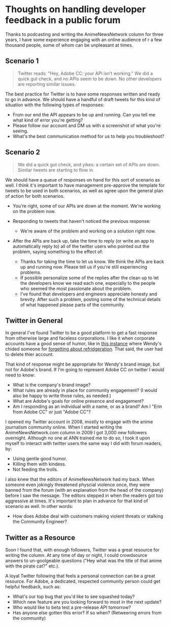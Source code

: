 # Thoughts on handling developer feedback in a public forum
Thanks to podcasting and writing the AnimeNewsNetwork column for three years, I have some experience engaging with an online audience of r a few thousand people, some of whom can be unpleasant at times. 

## Scenario 1
> Twitter reads: "Hey, Adobe CC: your API isn’t working." We did a quick gut check, and no APIs seem to be down. No other developers are reporting similar issues.

The best practice for Twitter is to have some responses written and ready to go in advance. We should have a handful of draft tweets for this kind of situation with the following types of responses:

- From our end the API appears to be up and running. Can you tell me what kind of error you're getting?
- Please follow our account and DM us with a screenshot of what you're seeing.
- What's the best communication method for us to help you troubleshoot?

## Scenario 2
> We did a quick gut check, and yikes: a certain set of APIs are down. Similar tweets are starting to flow in.

We should have a queue of responses on hand for this sort of scenario as well. I think it's important to have management pre-approve the template for tweets to be used in both scenarios, as well as agree upon the general plan of action for both scenarios.

- You're right, some of our APIs are down at the moment. We're working on the problem now.
- Responding to tweets that haven't noticed the previous response:
  - We're aware of the problem and working on a solution right now.
  
- After the APIs are back up, take the time to reply \(or write an app to automatically reply to\) all of the twitter users who pointed out the problem, saying something to the effect of:
  - Thanks for taking the time to let us know. We think the APIs are back up and running now. Please tell us if you're still experiencing problems.
  - If possible personalize some of the replies after the clean up to let the developers know we read each one, especially to the people who seemed the most passionate about the problem.
  - I've found that developers and engineers appreciate honesty and brevity.  After such a problem, posting some of the technical details of what happened please parts of the community.

## Twitter in General

In general I've found Twitter to be a good platform to get a fast response from otherwise large and faceless corporations.  I like it when corporate accounts have a good sense of humor, like in [this instance](http://www.adweek.com/creativity/wendys-put-troll-ice-2017s-best-tweet-so-far-175334/) where Wendy's chided someone for [forgetting about refridgeration](https://twitter.com/Wendys/status/815973811115925504?ref_src=twsrc%5Etfw&ref_url=http%3A%2F%2Fwww.adweek.com%2Fcreativity%2Fwendys-put-troll-ice-2017s-best-tweet-so-far-175334%2F).  That said, the user had to delete thier account.

That kind of response might be appropriate for Wendy's brand image, but not for Adobe's brand.  If I'm going to represent Adobe CC on twitter I would need to know:
- What is the company's brand image?
- What rules are already in place for community engagement? \(I would also be happy to write those rules, as needed.\)
- What are Adobe's goals for online presence and engagement?
- Am I responding as an individual with a name, or as a brand? Am I "Erin from Adobe CC" or just "Adobe CC"?

I opened my Twitter account in 2008, mostly to engage with the anime journalism community online.  When I started writing the AnimeNewsNetwork.com column in 2009 I got 3,000 new followers overnight.  Although no one at ANN trained me to do so, I took it upon myself to interact with twitter users the same way I did with forum readers, by:
- Using gentle good humor.
- Killing them with kindess.
- Not feeding the trolls.

I also knew that the editors of AnimeNewsNetwork had my back. When someone even jokingly threatened physcial violence once, they were banned from the forum (with an explanation from the head of the company) before I saw the message.  The editors stepped in when the readers got too aggressive at times.  It's important to plan in advance for that kind of scenario as well. In other words:
- How does Adobe deal with customers making violent threats or stalking the Community Engineer?

## Twitter as a Resource

Soon I found that, with enough followers, Twitter was a great resource for writing the column.  At any time of day or night,  I could crowdsource answers to un-goolgeable questions \("Hey what was the title of that anime with the pirate cat?" etc.\).

A loyal Twitter following that feels a personal connection can be a great resource.  For Adobe, a dedicated, respected community person could get helpful feedback, such as:
- What's our top bug that you'd like to see squashed today?
- Which new feature are you looking forward to most in the next update?
- Who would like to beta test a pre-release API tomorrow?
- Has anyone else gotten this error? If so when? \(Retweering errors from the community\)
